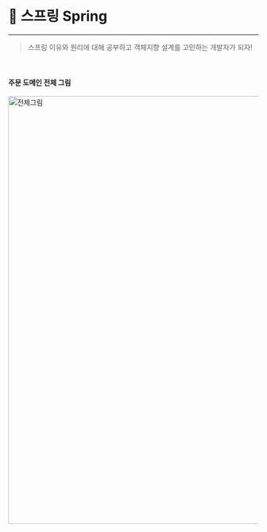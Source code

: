 📗 스프링 Spring
================
<hr />

> 스프링 이유와 원리에 대해 공부하고 객체지향 설계를 고민하는 개발자가 되자!

<br />

#### 주문 도메인 전체 그림

<img width="862" alt="전체그림" src="https://user-images.githubusercontent.com/68539040/182746470-66caf457-020c-442c-b3d8-a15235c0d56b.png">